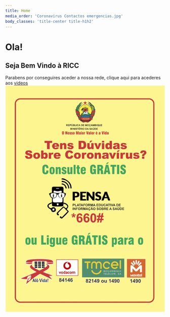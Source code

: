 ```yaml
---
title: Home
media_order: 'Coronavirus Contactos emergencias.jpg'
body_classes: 'title-center title-h1h2'
---
```


# Ola!
## Seja Bem Vindo à RICC

Parabens por conseguires aceder a nossa rede, clique aqui para acederes aos [videos](/blog)
![Coronavirus Flyer MINED](Coronavirus%20Contactos%20emergencias.jpg?lightbox=600,400&resize=200,200)
